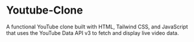 # Youtube-Clone
A functional YouTube clone built with HTML, Tailwind CSS, and JavaScript that uses the YouTube Data API v3 to fetch and display live video data.
